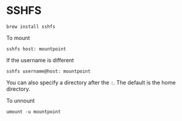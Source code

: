 # SSHFS #

	brew install sshfs
	
To mount

	sshfs host: mountpoint
	
If the username is different

	sshfs username@host: mountpoint

You can also specify a directory after the `:`.  The default is the home directory.

To unnount

	umount -u mountpoint
